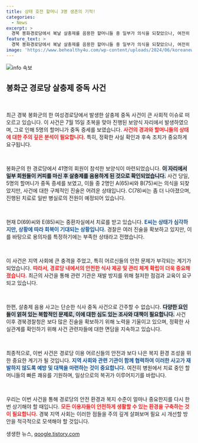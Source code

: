 ```yaml
---
title: 상태 호전 할머니 3명 생존의 기적!
categories:
  - News
excerpt: >
  경북 봉화경로당에서 복날 살충제를 음용한 할머니들 중 일부가 의식을 되찾았으나, 여전히 중태인 사례가 이어지고 있습니다. 경찰은 상황을 조사 중이며, 사건의 전말이 드러날지 주목됩니다. 클릭 유도!
feature_text: >
  경북 봉화경로당에서 복날 살충제를 음용한 할머니들 중 일부가 의식을 되찾았으나, 여전히 중태인 사례가 이어지고 있습니다. 경찰은 상황을 조사 중이며, 사건의 전말이 드러날지 주목됩니다. 클릭 유도!
image: 'https://www.behealthy4u.com/wp-content/uploads/2024/06/koreanews.jpg'
---
```


<p><img src="https://www.behealthy4u.com/wp-content/uploads/2024/06/koreanews.jpg" alt="info 속보" /></p>

<h2 data-ke-size="size26">봉화군 경로당 살충제 중독 사건</h2>

<p data-ke-size="size16">&nbsp;</p>

<p>최근 경북 봉화군의 한 여성경로당에서 발생한 살충제 중독 사건이 큰 사회적 이슈로 떠오르고 있습니다. 이 사건은 7월 15일 초복을 맞아 진행된 보양식 자리에서 발생하였으며, 그로 인해 5명의 할머니가 중독 증세를 보였습니다. <b><span style="color: #ee2323;">사건의 경과와 할머니들의 상태에 대한 주의 깊은 분석이 필요합니다.</span></b> 특히, 정확한 사실 확인과 후속 조치가 중요하게 요구됩니다. </p>

<p data-ke-size="size16">&nbsp;</p>

<p>봉화군의 한 경로당에서 41명의 회원이 참석한 보양식이 마련되었습니다. <b><span style="background-color: #21538527;">이 자리에서 일부 회원들이 커피를 마신 후 살충제를 음용하게 된 것으로 확인되었습니다.</span></b> 사건 당일, 5명의 할머니가 중독 증세를 보였고, 이들 중 2명인 A(65)씨와 B(75)씨는 의식을 되찾았지만, 사건에 대한 구체적인 진술은 어려운 상태입니다. C(78)씨는 좀 더 나아졌으며, 진행된 치료로 일반 병실로의 전원이 예정되어 있습니다. </p>

<p data-ke-size="size16">&nbsp;</p>

<p>현재 D(69)씨와 E(85)씨는 중환자실에서 치료를 받고 있습니다. <b><span style="color: #1a5490;">E씨는 상태가 심각하지만, 상황에 따라 회복이 기대되는 상황입니다.</span></b> 경찰은 여러 진술을 확보하고 있지만, 이를 바탕으로 용의자를 특정하기에는 부족한 상태라고 전했습니다. </p>

<p data-ke-size="size16">&nbsp;</p>

<p>이 사건은 지역 사회에 큰 충격을 주었고, 특히 어르신들의 안전 문제가 부각되는 계기가 되었습니다. <b><span style="color: #ee2323;">따라서, 경로당 내에서의 안전한 식사 제공 및 관리 체계 확립이 더욱 중요해졌습니다.</span></b> 최근의 사건을 통해 관련 기관은 재발 방지를 위해 철저한 점검과 교육이 요구되고 있습니다.</p>

<p data-ke-size="size16">&nbsp;</p>

<p>한편, 살충제 음용 사고는 단순한 식사 중독 사건으로 간주할 수 없습니다. <b><span style="background-color: #21538527;">다양한 요인들이 얽혀 있는 복합적인 문제로, 이에 대한 심도 있는 조사와 대책이 필요합니다.</span></b> 사건 이후 경북경찰청은 보다 많은 진술을 확보하기 위해 노력을 기울이고 있으며, 정확한 사실관계를 확인하기 위해 사건 관련자들에 대한 면담을 지속하고 있습니다.</p>

<p data-ke-size="size16">&nbsp;</p>

<p>최종적으로, 이번 사건은 경로당 이용 어르신들의 안전과 보다 나은 복지 환경 조성을 위한 중요한 계기가 될 것입니다. <b><span style="color: #1a5490;">지역 사회와 관련 기관이 함께 협력하여 이러한 사고가 재발하지 않도록 예방 및 대책을 마련하는 것이 중요합니다.</span></b> 여전히 병원에서 치료 중인 할머니들의 빠른 쾌유를 기원하며, 일상으로의 복귀가 이루어지기를 바랍니다. </p>

<p data-ke-size="size16">&nbsp;</p>

<p>우리는 이번 사건을 통해 경로당의 안전 환경과 복지 수준이 얼마나 중요한지를 다시 한번 상기해야 할 때입니다. <b><span style="color: #ee2323;">모든 이용자들이 안전하게 생활할 수 있는 환경을 구축하는 것이 필요합니다.</span></b> 경북 지역 사회는 이러한 점들을 주의 깊게 살펴보며 필요 시 개선할 방안을 적극적으로 모색해야 할 것입니다.</p>
생생한 뉴스, <a href="https://qoogle.tistory.com" rel="dofollow">qoogle.tistory.com</a>


